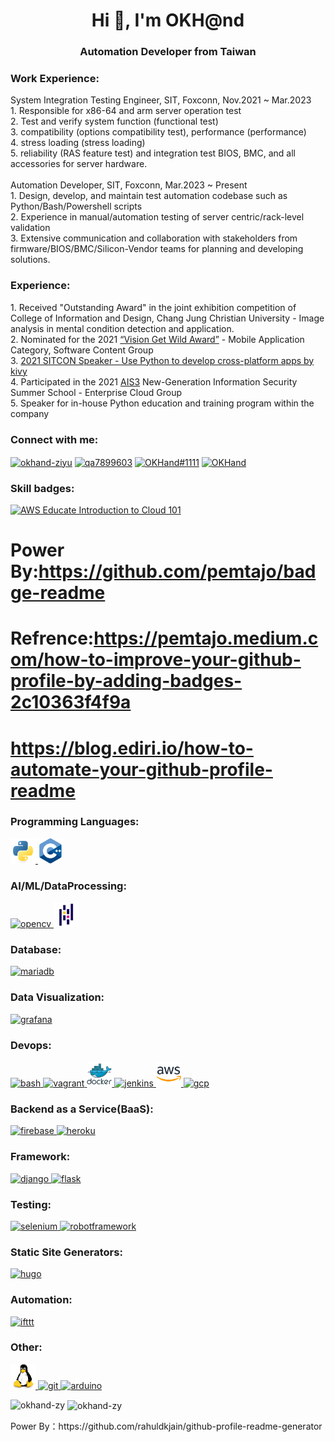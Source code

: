 <!---
- 👋 Hi, I’m @OKHand-Zy
- 👀 I’m interested in ...
- 🌱 I’m currently learning ...
- 💞️ I’m looking to collaborate on ...
- 📫 How to reach me ...


OKHand-Zy/OKHand-Zy is a ✨ special ✨ repository because its `README.md` (this file) appears on your GitHub profile.
You can click the Preview link to take a look at your changes.
--->

<h1 align="center">Hi 👋, I'm OKH@nd</h1>
<h3 align="center">Automation Developer from Taiwan</h3>

<h3 align="left">Work Experience:</h3>
<p align="left">
  System Integration Testing Engineer, SIT, Foxconn,    Nov.2021 ~ Mar.2023 </br>
  1. Responsible for x86-64 and arm server operation test </br>
  2. Test and verify system function (functional test)</br> 
  3. compatibility (options compatibility test), performance (performance)</br> 
  4. stress loading (stress loading)</br>
  5. reliability (RAS feature test) and integration test BIOS, BMC, and all accessories for server hardware.</br>
  </br>
  Automation Developer, SIT, Foxconn,    Mar.2023 ~ Present </br>
  1. Design, develop, and maintain test automation codebase such as Python/Bash/Powershell scripts </br>
  2. Experience in manual/automation testing of server centric/rack-level validation </br>
  3. Extensive communication and collaboration with stakeholders from firmware/BIOS/BMC/Silicon-Vendor teams for planning and developing solutions. </br>
  
  
</p>
<h3 align="left">Experience:</h3>
<p align="left">
1. Received "Outstanding Award" in the joint exhibition competition of College of Information and Design, Chang Jung Christian University - Image analysis in mental condition detection and application.<br>
2. Nominated for the 2021 <a href='https://www.dcaward-vgw.org.tw/'>“Vision Get Wild Award”</a> - Mobile Application Category, Software Content Group <br>
3. <a href='https://www.youtube.com/watch?v=3x9jx29hA68&t=191s&ab_channel=SITCON%E5%AD%B8%E7%94%9F%E8%A8%88%E7%AE%97%E6%A9%9F%E5%B9%B4%E6%9C%83'>2021 SITCON Speaker -  Use Python to develop cross-platform apps by kivy </a><br>
4. Participated in the 2021 <a href='https://ais3.org/'>AIS3</a> New-Generation Information Security Summer School - Enterprise Cloud Group <br>
5. Speaker for in-house Python education and training program within the company <br>
</p>

<h3 align="left">Connect with me:</h3>
<p align="left">
<a href="https://linkedin.com/in/okhand-ziyu" target="blank"><img align="center" src="https://raw.githubusercontent.com/rahuldkjain/github-profile-readme-generator/master/src/images/icons/Social/linked-in-alt.svg" alt="okhand-ziyu" height="30" width="40" /></a>
<a href="https://www.hackerrank.com/qa7899603" target="blank"><img align="center" src="https://raw.githubusercontent.com/rahuldkjain/github-profile-readme-generator/master/src/images/icons/Social/hackerrank.svg" alt="qa7899603" height="30" width="40" /></a>
<a href="https://discord.gg/OKHand#1111" target="blank"><img align="center" src="https://raw.githubusercontent.com/rahuldkjain/github-profile-readme-generator/master/src/images/icons/Social/discord.svg" alt="OKHand#1111" height="30" width="40" /></a>
<a href="https://home.gamer.com.tw/homeindex.php?owner=Az7899603" target="blank"><img align="center" src="https://i.imgur.com/BtXOqQM.png" alt="OKHand" height="30" width="40" /></a>
</p>

<h3 align="left">Skill badges:</h3>

<!--START_SECTION:badges-->
[![AWS Educate Introduction to Cloud 101](https://images.credly.com/size/110x110/images/8d67bbf4-128b-4141-b5f1-1bc61bbfbaa6/image.png)](http://www.credly.com/badges/76f82ea6-bd7c-44e8-8212-1dc194646e0a "AWS Educate Introduction to Cloud 101")
<!--END_SECTION:badges-->
# Power By:https://github.com/pemtajo/badge-readme
# Refrence:https://pemtajo.medium.com/how-to-improve-your-github-profile-by-adding-badges-2c10363f4f9a
#          https://blog.ediri.io/how-to-automate-your-github-profile-readme
  


<h3 align="left">Programming Languages:</h3>
<p align="left">
  <a href="https://www.python.org" target="_blank" rel="noreferrer"> <img src="https://raw.githubusercontent.com/devicons/devicon/master/icons/python/python-original.svg" alt="python" width="40" height="40"/> </a> 
  <a href="https://www.w3schools.com/cpp/" target="_blank" rel="noreferrer"> <img src="https://raw.githubusercontent.com/devicons/devicon/master/icons/cplusplus/cplusplus-original.svg" alt="cplusplus" width="40" height="40"/> </a>
</p>
<h3 align="left">AI/ML/DataProcessing:</h3>
<p align="left">
  <a href="https://opencv.org/" target="_blank" rel="noreferrer"> <img src="https://www.vectorlogo.zone/logos/opencv/opencv-icon.svg" alt="opencv" width="40" height="40"/> </a>
  <a href="https://pandas.pydata.org/" target="_blank" rel="noreferrer"> <img src="https://raw.githubusercontent.com/devicons/devicon/2ae2a900d2f041da66e950e4d48052658d850630/icons/pandas/pandas-original.svg" alt="pandas" width="40" height="40"/> </a>
</p>

<h3 align="left">Database:</h3>
<p align="left">
  <a href="https://mariadb.org/" target="_blank" rel="noreferrer"> <img src="https://www.vectorlogo.zone/logos/mariadb/mariadb-icon.svg" alt="mariadb" width="40" height="40"/> </a> 
</p>

<h3 align="left">Data Visualization:</h3>
<p align="left">
  <a href="https://grafana.com" target="_blank" rel="noreferrer"> <img src="https://www.vectorlogo.zone/logos/grafana/grafana-icon.svg" alt="grafana" width="40" height="40"/> </a> 
</p>

<h3 align="left">Devops:</h3>
<p align="left">
  <a href="https://www.gnu.org/software/bash/" target="_blank" rel="noreferrer"> <img src="https://www.vectorlogo.zone/logos/gnu_bash/gnu_bash-icon.svg" alt="bash" width="40" height="40"/> </a> 
  <a href="https://www.vagrantup.com/" target="_blank" rel="noreferrer"> <img src="https://www.vectorlogo.zone/logos/vagrantup/vagrantup-icon.svg" alt="vagrant" width="40" height="40"/> </a> 
  <a href="https://www.docker.com/" target="_blank" rel="noreferrer"> <img src="https://raw.githubusercontent.com/devicons/devicon/master/icons/docker/docker-original-wordmark.svg" alt="docker" width="40" height="40"/> </a> 
  <a href="https://www.jenkins.io" target="_blank" rel="noreferrer"> <img src="https://www.vectorlogo.zone/logos/jenkins/jenkins-icon.svg" alt="jenkins" width="40" height="40"/> </a> 
  <a href="https://aws.amazon.com" target="_blank" rel="noreferrer"> <img src="https://raw.githubusercontent.com/devicons/devicon/master/icons/amazonwebservices/amazonwebservices-original-wordmark.svg" alt="aws" width="40" height="40"/> </a> 
  <a href="https://cloud.google.com" target="_blank" rel="noreferrer"> <img src="https://www.vectorlogo.zone/logos/google_cloud/google_cloud-icon.svg" alt="gcp" width="40" height="40"/> </a>
</p>

<h3 align="left">Backend as a Service(BaaS):</h3>
<p align="left">
  <a href="https://firebase.google.com/" target="_blank" rel="noreferrer"> <img src="https://www.vectorlogo.zone/logos/firebase/firebase-icon.svg" alt="firebase" width="40" height="40"/> </a> 
  <a href="https://heroku.com" target="_blank" rel="noreferrer"> <img src="https://www.vectorlogo.zone/logos/heroku/heroku-icon.svg" alt="heroku" width="40" height="40"/> </a> 
</p>

<h3 align="left">Framework:</h3>
<p align="left">
  <a href="https://www.djangoproject.com/" target="_blank" rel="noreferrer"> <img src="https://cdn.worldvectorlogo.com/logos/django.svg" alt="django" width="40" height="40"/> </a>
  <a href="https://flask.palletsprojects.com/" target="_blank" rel="noreferrer"> <img src="https://www.vectorlogo.zone/logos/pocoo_flask/pocoo_flask-icon.svg" alt="flask" width="40" height="40"/> </a>
</p>  

<h3 align="left">Testing:</h3>
<p align="left">
  <a href="https://www.selenium.dev" target="_blank" rel="noreferrer"> <img src="https://raw.githubusercontent.com/detain/svg-logos/780f25886640cef088af994181646db2f6b1a3f8/svg/selenium-logo.svg" alt="selenium" width="40" height="40"/> </a>
  <a href="https://robotframework.org/" target="_blank" rel="noreferrer"> <img src="https://imgur.com/g8qxzlu.png" alt="robotframework" width="40" height="40"/> </a>
</p> 

<h3 align="left">Static Site Generators:</h3>
<p align="left">
  <a href="https://gohugo.io/" target="_blank" rel="noreferrer"> <img src="https://api.iconify.design/logos-hugo.svg" alt="hugo" width="40" height="40"/> </a> 
</p>

<h3 align="left">Automation:</h3>
<p align="left">
  <a href="https://ifttt.com/" target="_blank" rel="noreferrer"> <img src="https://www.vectorlogo.zone/logos/ifttt/ifttt-ar21.svg" alt="ifttt" width="40" height="40"/> </a> 
</p>

<h3 align="left">Other:</h3>
<p align="left">
  <a href="https://www.linux.org/" target="_blank" rel="noreferrer"> <img src="https://raw.githubusercontent.com/devicons/devicon/master/icons/linux/linux-original.svg" alt="linux" width="40" height="40"/> </a>
  <a href="https://git-scm.com/" target="_blank" rel="noreferrer"> <img src="https://www.vectorlogo.zone/logos/git-scm/git-scm-icon.svg" alt="git" width="40" height="40"/> </a>
  <a href="https://www.arduino.cc/" target="_blank" rel="noreferrer"> <img src="https://cdn.worldvectorlogo.com/logos/arduino-1.svg" alt="arduino" width="40" height="40"/> </a>
</p>


<p><img align="left" src="https://github-readme-stats.vercel.app/api/top-langs?username=okhand-zy&show_icons=true&locale=en&layout=compact" alt="okhand-zy" /></p>

<p>&nbsp;<img align="center" src="https://github-readme-stats.vercel.app/api?username=okhand-zy&show_icons=true&locale=en" alt="okhand-zy" /></p>

<p>Power By：https://github.com/rahuldkjain/github-profile-readme-generator</p>


